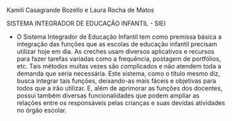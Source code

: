 Kamili Casagrande Bozello e Laura Rocha de Matos

SISTEMA INTEGRADOR DE EDUCAÇÃO INFANTIL - SIEI
- O Sistema Integrador de Educação Infantil tem como premissa básica a integração das
funções que as escolas de educação infantil precisam utilizar hoje em dia. As creches
usam diversos aplicativos e recursos para fazer tarefas variadas como a frequência,
postagem de portfólios, etc. Tais métodos muitas vezes são complicados e não atendem
toda a demanda que seria necessária. Este sistema, como o título mesmo diz, busca
integrar tais funções, deixando-as mais fáceis e objetivas para todos que a irão utilizar.
E, além de aprimorar as funções dos docentes, possui também diversas funcionalidades
que podem ampliar as relações entre os responsáveis pelas crianças e suas devidas
atividades no órgão escolar.
